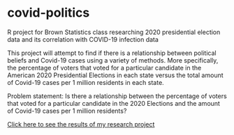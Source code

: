 # covid-politics
R project for Brown Statistics class researching 2020 presidential election data and its correlation with COVID-19 infection data 

This project will attempt to find if there is a relationship between political beliefs and Covid-19 cases using a variety of methods. More specifically, the percentage of voters that voted for a particular candidate in the American 2020 Presidential Elections in each state versus the total amount of Covid-19 cases per 1 million residents in each state.

Problem statement: Is there a relationship between the percentage of voters that voted for a particular candidate in the 2020 Elections and the amount of Covid-19 cases per 1 million residents?

[Click here to see the results of my research project](https://keiraleal.github.io/covid-politics/)
